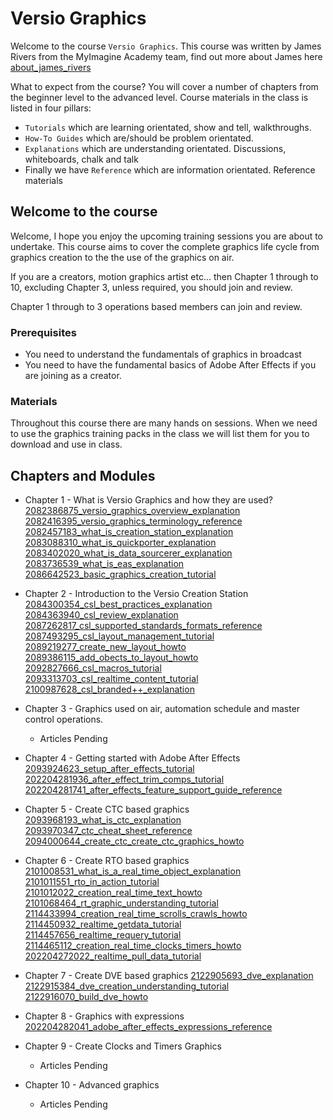 <!--tag : [!versio_graphics_moc](!versio_graphics_moc.md)
-->
# Versio Graphics
Welcome to the course `Versio Graphics`. This course was written by James Rivers from the MyImagine Academy team, find out more about James here  [about_james_rivers](docs/about_james_rivers.md)


What to expect from the course? You will cover a number of chapters from the beginner level to the advanced level. Course materials in the class is listed in four pillars:
- `Tutorials` which are learning orientated, show and tell, walkthroughs.
- `How-To Guides` which are/should be problem orientated.
- `Explanations` which are understanding orientated. Discussions, whiteboards, chalk and talk
- Finally we have `Reference` which are information orientated.  Reference materials

## Welcome to the course
Welcome, I hope you enjoy the upcoming training sessions you are about to undertake. This course aims to cover the complete graphics life cycle from graphics creation to the the use of the graphics on air.  

If you are a creators, motion graphics artist etc... then Chapter 1 through to 10, excluding Chapter 3, unless required, you should join and review. 

Chapter 1 through to 3 operations based members can join and review.  

### Prerequisites 
- You need to understand the fundamentals of graphics in broadcast
- You need to have the fundamental basics of Adobe After Effects if you are joining as a creator. 

### Materials 
Throughout this course there are many hands on sessions. When we need to use the graphics training packs in the class we will list them for you to download and use in class. 



## Chapters and Modules
- Chapter 1  - What is Versio Graphics and how they are used? 
[2082386875_versio_graphics_overview_explanation](docs/chapter01_what_is_versio_graphics_and_how_they_are_used/2082386875_versio_graphics_overview_explanation.md)
[2082416395_versio_graphics_terminology_reference](docs/chapter01_what_is_versio_graphics_and_how_they_are_used/2082416395_versio_graphics_terminology_reference.md)
[2082457183_what_is_creation_station_explanation](docs/chapter01_what_is_versio_graphics_and_how_they_are_used/2082457183_what_is_creation_station_explanation.md)
[2083088310_what_is_quickporter_explanation](docs/chapter01_what_is_versio_graphics_and_how_they_are_used/2083088310_what_is_quickporter_explanation.md)
[2083402020_what_is_data_sourcerer_explanation](docs/chapter01_what_is_versio_graphics_and_how_they_are_used/2083402020_what_is_data_sourcerer_explanation.md)
[2083736539_what_is_eas_explanation](docs/chapter01_what_is_versio_graphics_and_how_they_are_used/2083736539_what_is_eas_explanation.md)
[2086642523_basic_graphics_creation_tutorial](docs/chapter01_what_is_versio_graphics_and_how_they_are_used/2086642523_basic_graphics_creation_tutorial.md)


- Chapter 2 - Introduction to the Versio Creation Station 
[2084300354_csl_best_practices_explanation](docs/chapter02_versio_ceation_station/2084300354_csl_best_practices_explanation.md)
[2084363940_csl_review_explanation](docs/chapter02_versio_ceation_station/2084363940_csl_review_explanation.md)
[2087262817_csl_supported_standards_formats_reference](docs/chapter02_versio_ceation_station/2087262817_csl_supported_standards_formats_reference.md)
[2087493295_csl_layout_management_tutorial](docs/chapter02_versio_ceation_station/2087493295_csl_layout_management_tutorial.md)
[2089219277_create_new_layout_howto](docs/chapter02_versio_ceation_station/2089219277_create_new_layout_howto.md)
[2089386115_add_obects_to_layout_howto](docs/chapter02_versio_ceation_station/2089386115_add_obects_to_layout_howto.md)
[2092827666_csl_macros_tutorial](docs/chapter02_versio_ceation_station/2092827666_csl_macros_tutorial.md)
[2093313703_csl_realtime_content_tutorial](docs/chapter02_versio_ceation_station/2093313703_csl_realtime_content_tutorial.md)
[2100987628_csl_branded++_explanation](docs/chapter02_versio_ceation_station/2100987628_csl_branded++_explanation.md)


- Chapter 3 - Graphics used on air, automation schedule and master control operations.
	- Articles Pending


- Chapter 4 - Getting started with Adobe After Effects
[2093924623_setup_after_effects_tutorial](docs/chapter04_getting_started_with_adobe_after_effects/2093924623_setup_after_effects_tutorial.md)
[202204281936_after_effect_trim_comps_tutorial](docs/chapter04_getting_started_with_adobe_after_effects/202204281936_after_effect_trim_comps_tutorial.md)
[202204281741_after_effects_feature_support_guide_reference](docs/chapter04_getting_started_with_adobe_after_effects/202204281741_after_effects_feature_support_guide_reference.md)



- Chapter 5 - Create CTC based graphics
[2093968193_what_is_ctc_explanation](docs/chapter05_create_ctc_based_graphics/2093968193_what_is_ctc_explanation.md)
[2093970347_ctc_cheat_sheet_reference](docs/chapter05_create_ctc_based_graphics/2093970347_ctc_cheat_sheet_reference.md)
[2094000644_create_ctc_create_ctc_graphics_howto](docs/chapter05_create_ctc_based_graphics/2094000644_create_ctc_create_ctc_graphics_howto.md)


- Chapter 6 - Create RTO based graphics
[2101008531_what_is_a_real_time_object_explanation](docs/chapter06_create_rto_based_graphics/2101008531_what_is_a_real_time_object_explanation.md)
[2101011551_rto_in_action_tutorial](docs/chapter06_create_rto_based_graphics/2101011551_rto_in_action_tutorial.md)
[2101012022_creation_real_time_text_howto](docs/chapter06_create_rto_based_graphics/2101012022_creation_real_time_text_howto.md)
[2101068464_rt_graphic_understanding_tutorial](docs/chapter06_create_rto_based_graphics/2101068464_rt_graphic_understanding_tutorial.md)
[2114433994_creation_real_time_scrolls_crawls_howto](docs/chapter06_create_rto_based_graphics/2114433994_creation_real_time_scrolls_crawls_howto.md)
[2114450932_realtime_getdata_tutorial](docs/chapter06_create_rto_based_graphics/2114450932_realtime_getdata_tutorial.md)
[2114457656_realtime_requery_tutorial](docs/chapter06_create_rto_based_graphics/2114457656_realtime_requery_tutorial.md)
[2114465112_creation_real_time_clocks_timers_howto](docs/chapter06_create_rto_based_graphics/2114465112_creation_real_time_clocks_timers_howto.md)
[202204272022_realtime_pull_data_tutorial](docs/chapter06_create_rto_based_graphics/202204272022_realtime_pull_data_tutorial.md)


- Chapter 7 - Create DVE based graphics
[2122905693_dve_explanation](docs/chapter07_create_dves/2122905693_dve_explanation.md)
[2122915384_dve_creation_understanding_tutorial](docs/chapter07_create_dves/2122915384_dve_creation_understanding_tutorial.md)
[2122916070_build_dve_howto](docs/chapter07_create_dves/2122916070_build_dve_howto.md)

- Chapter 8 - Graphics with expressions
[202204282041_adobe_after_effects_expressions_reference](docs/chapter08_graphics_with_expressions/202204282041_adobe_after_effects_expressions_reference.md)


- Chapter 9 - Create Clocks and Timers Graphics
	- Articles Pending


- Chapter 10 - Advanced graphics
	- Articles Pending


